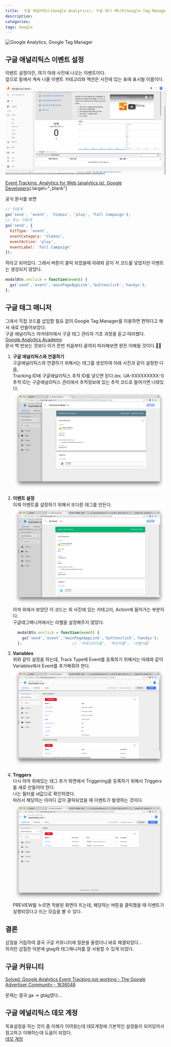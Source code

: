 ```yaml
---
title:  구글 애널리틱스(Google Analytics), 구글 태그 매니저(Google Tag Manager) 이벤트 설정
description: 
categories: 
tags: Google
---
```


![Google Analytics, Google Tag Manager](http://sungjunlee.com/content/images/2019/04/ga-gtm.png)


## 구글 애널리틱스 이벤트 설정

이벤트 설정이란, 여기 아래 사진에 나오는 이벤트이다.  
앞으로 밑에서 계속 나올 이벤트 카테고리와 액션은 사진에 있는 표에 표시될 이름이다.

![Google Analytics](/assets/images/analytics.png)

[Event Tracking, Analytics for Web (analytics.js), Google Developers](https://developers.google.com/analytics/devguides/collection/analyticsjs/events){:target="_blank"}  

공식 문서를 보면

```javascript
// 이렇게
ga('send', 'event', 'Videos', 'play', 'Fall Campaign');
// 또는 이렇게
ga('send', {
  hitType: 'event',
  eventCategory: 'Videos',
  eventAction: 'play',
  eventLabel: 'Fall Campaign'
});
```

하라고 되어있다. 그래서 버튼이 클릭 되었을때 아래와 같이 저 코드를 넣었지만 이벤트는 생성되지 않았다.

```javascript
modalBtn.onclick = function(event) {
  ga('send','event','mainPageAppLink','buttonclick','handys');
};
```

## 구글 태그 매니저

그래서 직접 코드를 삽입할 필요 없이 Google Tag Manager를 이용하면 편하다고 해서 새로 만들어보았다.  
구글 애널리틱스 아카데미에서 구글 태그 관리자 기초 과정을 듣고 따라했다.  
[Google Analytics Academy](https://analytics.google.com/analytics/academy/)  
문서 백 번보는 것보다 이거 한번 처음부터 끝까지 따라해보면 완전 이해될 것이다.👍🏼  


1. **구글 애널리틱스와 연결하기**  
  구글애널리틱스와 연결하기 위해서는 태그를 생성하여 아래 사진과 같이 설정한 다음,  
  Tracking ID에 구글애널리틱스 추적 ID를 넣으면 된다.(ex. UA-XXXXXXXXX-1)  
  추적 ID는 구글애널리틱스 관리에서 추적정보에 있는 추적 코드로 들어가면 나와있다.   
  ![Google Analytics](/assets/images/tag-manager1.png)


2. **이벤트 설정**  
  이제 이벤트를 설정하기 위해서 또다른 태그를 만든다.  
  ![Google Analytics](/assets/images/tag-manager2.png)
  아까 위에서 보았던 이 코드는 위 사진에 있는 카테고리, Action에 들어가는 부분이다.  
  구글태그매니저에서는 라벨을 설정해주지 않았다.  
    ```javascript
      modalBtn.onclick = function(event) {
        ga('send','event','mainPageAppLink','buttonclick','handys');
      };                      // '카테고리이름', '액션이름', '라벨이름'
    ```

3. **Variables**  
  위와 같이 설정을 하는데, Track Type에 Event를 등록하기 위해서는 아래와 같이 Variables에서 Event를 추가해줘야 한다.  
  ![Google Analytics](/assets/images/tag-manager3.png)

4. **Triggers**  
  다시 아까 위에있는 태그 추가 화면에서 Triggering을 등록하기 위해서 Triggers를 새로 만들어야 한다.  
  나는 필터를 id값으로 확인하였다.  
  따라서 해당하는 아이디 값이 클릭되었을 때 이벤트가 발생하는 것이다.  
  ![Google Analytics](/assets/images/tag-manager4.png)  
  PREVIEW를 누르면 적용된 화면이 뜨는데, 해당하는 버튼을 클릭했을 때 이벤트가 실행되었다고 뜨는 모습을 볼 수 있다. 

## 결론


삽질을 거듭하여 결국 구글 커뮤니티에 질문을 올렸더니 바로 해결되었다...  
하지만 삽질한 덕분에 gtag와 태그매니저를 잘 사용할 수 있게 되었다.  

## 구글 커뮤니티


[Solved:  Google Analytics Event Tracking not working - The Google Advertiser Community - 1636048](https://www.en.advertisercommunity.com/t5/forums/v3_1/forumtopicpage/board-id/Code_Implementation/message-id/11851#M11849)

문제는 결국 ga -> gtag였다...

## 구글 에널리틱스 데모 계정


목표설정을 하는 것이 좀 이해가 어려웠는데 데모계정에 기본적인 설정들이 되어있어서 참고하고 이해하는데 도움이 되었다.  
[데모 계정](https://analytics.google.com/analytics/web/?utm_source=demoaccount&utm_medium=demoaccount&utm_campaign=demoaccount#report/visitors-overview/a54516992w87479473p92320289/)
